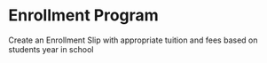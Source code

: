 # Enrollment Program
Create an Enrollment Slip with appropriate tuition and fees based on students year in school
